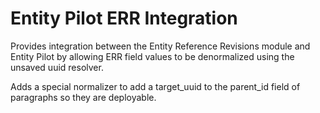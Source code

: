 # Entity Pilot ERR Integration

Provides integration between the Entity Reference Revisions module and Entity Pilot by allowing ERR field values to be denormalized using the unsaved uuid resolver.

Adds a special normalizer to add a target_uuid to the parent_id field of paragraphs so they are deployable.
